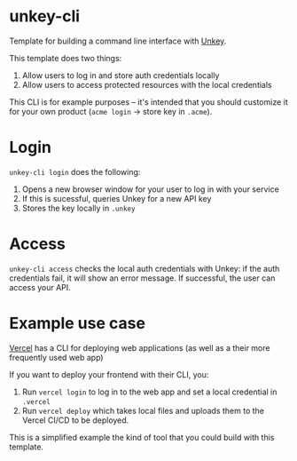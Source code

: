 # unkey-cli

Template for building a command line interface with [Unkey](https://unkey.dev/).

This template does two things:

1. Allow users to log in and store auth credentials locally
2. Allow users to access protected resources with the local credentials

This CLI is for example purposes – it's intended that you should customize it for your own product (`acme login` -> store key in `.acme`).

# Login

`unkey-cli login` does the following:

1. Opens a new browser window for your user to log in with your service
2. If this is sucessful, queries Unkey for a new API key
3. Stores the key locally in `.unkey`


# Access

`unkey-cli access` checks the local auth credentials with Unkey: if the auth credentials fail, it will show an error message. If successful, the user can access your API.

# Example use case

[Vercel](https://vercel.com) has a CLI for deploying web applications (as well as a their more frequently used web app)

If you want to deploy your frontend with their CLI, you:

1. Run `vercel login` to log in to the web app and set a local credential in `.vercel`
2. Run `vercel deploy` which takes local files and uploads them to the Vercel CI/CD to be deployed.

This is a simplified example the kind of tool that you could build with this template.
